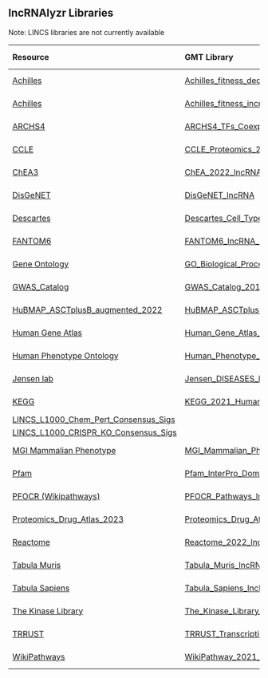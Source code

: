## lncRNAlyzr Libraries

Note: LINCS libraries are not currently available

| Resource | GMT Library | Date Updated | 
| :--------- | :--------- | :--------- |
| [Achilles](https://depmap.org/portal/achilles/) | [Achilles_fitness_decrease_lncRNA](https://raw.githubusercontent.com/20LM22/KnowledgeGraphDemo/main/Achilles_fitness_decrease_lncRNA.txt) | 06-26-23 |
| [Achilles](https://depmap.org/portal/achilles/) | [Achilles_fitness_increase_lncRNA](https://raw.githubusercontent.com/20LM22/KnowledgeGraphDemo/main/Achilles_fitness_increase_lncRNA.txt) | 06-26-23 |
| [ARCHS4](https://maayanlab.cloud/archs4) |[ARCHS4_TFs_Coexp_lncRNA](https://raw.githubusercontent.com/20LM22/KnowledgeGraphDemo/main/ARCHS4_TFs_Coexp_lncRNA.txt) | 06-26-23
| [CCLE](https://sites.broadinstitute.org/ccle) |[CCLE_Proteomics_2020_lncRNA](https://raw.githubusercontent.com/20LM22/KnowledgeGraphDemo/main/CCLE_Proteomics_2020_lncRNA.txt) | 06-26-23 |
| [ChEA3](https://maayanlab.cloud/chea3/) |[ChEA_2022_lncRNA](https://raw.githubusercontent.com/20LM22/KnowledgeGraphDemo/main/ChEA_2022_lncRNA.txt) | 06-26-23 |
| [DisGeNET](https://www.disgenet.org/) |[DisGeNET_lncRNA](https://raw.githubusercontent.com/20LM22/KnowledgeGraphDemo/main/DisGeNET_lncRNA.txt) | 06-26-23 |
| [Descartes](https://descartes.brotmanbaty.org/) |[Descartes_Cell_Types_and_Tissue_2021_lncRNA](https://raw.githubusercontent.com/20LM22/KnowledgeGraphDemo/main/Descartes_Cell_Types_and_Tissue_2021_lncRNA.txt) | 06-26-23 |
| [FANTOM6](https://fantom.gsc.riken.jp/) |[FANTOM6_lncRNA_KD_DEGs_lncRNA](https://raw.githubusercontent.com/20LM22/KnowledgeGraphDemo/main/FANTOM6_lncRNA_KD_DEGs_lncRNA.txt) | 06-26-23 |
| [Gene Ontology](http://geneontology.org/) |[GO_Biological_Process_2021_lncRNA](https://raw.githubusercontent.com/20LM22/KnowledgeGraphDemo/main/GO_Biological_Process_2021_lncRNA.txt) | 06-26-23 |
| [GWAS_Catalog](https://www.ebi.ac.uk/gwas/) |[GWAS_Catalog_2019_lncRNA](https://raw.githubusercontent.com/20LM22/KnowledgeGraphDemo/main/GWAS_Catalog_2019_lncRNA.txt) | 06-26-23 |
| [HuBMAP_ASCTplusB_augmented_2022](https://hubmapconsortium.github.io/ccf-asct-reporter/) |[HuBMAP_ASCTplusB_augmented_2022_lncRNA](https://raw.githubusercontent.com/20LM22/KnowledgeGraphDemo/main/HuBMAP_ASCTplusB_augmented_2022_lncRNA.txt) | 06-26-23 |
| [Human Gene Atlas](http://biogps.org/downloads/) |[Human_Gene_Atlas_lncRNA](https://raw.githubusercontent.com/20LM22/KnowledgeGraphDemo/main/Human_Gene_Atlas_lncRNA.txt) | 06-26-23 |
| [Human Phenotype Ontology](https://hpo.jax.org/) |[Human_Phenotype_Ontology_lncRNA](https://raw.githubusercontent.com/20LM22/KnowledgeGraphDemo/main/Human_Phenotype_Ontology_lncRNA.txt) | 06-26-23 |
| [Jensen lab](https://diseases.jensenlab.org/Search) |[Jensen_DISEASES_lncRNA](https://raw.githubusercontent.com/20LM22/KnowledgeGraphDemo/main/Jensen_DISEASES_lncRNA.txt) | 06-26-23 |
| [KEGG](https://www.genome.jp/kegg/) |[KEGG_2021_Human_lncRNA](https://raw.githubusercontent.com/20LM22/KnowledgeGraphDemo/main/KEGG_2021_Human_lncRNA.txt) | 06-26-23 |
| [LINCS_L1000_Chem_Pert_Consensus_Sigs](https://maayanlab.cloud/sigcom-lincs/) | | |
| [LINCS_L1000_CRISPR_KO_Consensus_Sigs](https://maayanlab.cloud/sigcom-lincs/) | | |
| [MGI Mammalian Phenotype](http://www.informatics.jax.org) |[MGI_Mammalian_Phenotype_Level_4_2021_lncRNA](https://raw.githubusercontent.com/20LM22/KnowledgeGraphDemo/main/MGI_Mammalian_Phenotype_Level_4_2021_lncRNA.txt) | 06-26-23 |
| [Pfam](https://www.ebi.ac.uk/interpro/entry/pfam) |[Pfam_InterPro_Domains_lncRNA](https://raw.githubusercontent.com/20LM22/KnowledgeGraphDemo/main/Pfam_InterPro_Domains_lncRNA.txt) | 06-26-23 |
| [PFOCR (Wikipathways)](https://www.wikipathways.org/index.php/Portal:PFOCR) |[PFOCR_Pathways_lncRNA](https://raw.githubusercontent.com/20LM22/KnowledgeGraphDemo/main/PFOCR_Pathways_lncRNA.txt) | 06-26-23 |
| [Proteomics_Drug_Atlas_2023](https://www.nature.com/articles/s41587-022-01539-0) |[Proteomics_Drug_Atlas_2023_lncRNA.txt](https://raw.githubusercontent.com/20LM22/KnowledgeGraphDemo/main/Proteomics_Drug_Atlas_2023_lncRNA.txt) | 06-26-23 |
| [Reactome](https://reactome.org) |[Reactome_2022_lncRNA](https://raw.githubusercontent.com/20LM22/KnowledgeGraphDemo/main/Reactome_2022_lncRNA.txt) | 06-26-23 |
| [Tabula Muris](https://tabula-muris.ds.czbiohub.org/) |[Tabula_Muris_lncRNA](https://raw.githubusercontent.com/20LM22/KnowledgeGraphDemo/main/Tabula_Muris_lncRNA.txt) | 06-26-23 |
| [Tabula Sapiens](https://tabula-sapiens-portal.ds.czbiohub.org/) |[Tabula_Sapiens_lncRNA.txt](https://raw.githubusercontent.com/20LM22/KnowledgeGraphDemo/main/Tabula_Sapiens_lncRNA.txt) | 06-26-23 |
| [The Kinase Library](https://kinase-library.phosphosite.org/site) |[The_Kinase_Library_2023_lncRNA](https://raw.githubusercontent.com/20LM22/KnowledgeGraphDemo/main/The_Kinase_Library_2023_lncRNA.txt) | 06-26-23 |
| [TRRUST](https://www.grnpedia.org/trrust/) |[TRRUST_Transcription_Factors_2019_lncRNA](https://raw.githubusercontent.com/20LM22/KnowledgeGraphDemo/main/TRRUST_Transcription_Factors_2019_lncRNA.txt) | 06-26-23 |
| [WikiPathways](https://www.wikipathways.org) |[WikiPathway_2021_Human_lncRNA](https://raw.githubusercontent.com/20LM22/KnowledgeGraphDemo/main/WikiPathway_2021_Human_lncRNA.txt) | 06-26-23 |
